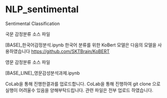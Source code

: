# NLP_sentimental
Sentimental Classification

국문 감정분류 소스 파일

[BASE]_한국어감정분석.ipynb
한국어 분류를 위한 KoBert 모델은 다음의 모델을 사용하였습니다
https://github.com/SKTBrain/KoBERT

영문 감정분류 소스 파일

[BASE_LINE]_영문감성분석과제.ipynb

CoLab을 통해 진행한결과를 업로드합니다. CoLab을 통해 진행하여 git clone 으로 실행이 어려울수 있음을 양해부탁드립니다. 
관련 파일은 전부 업로드 하였습니다. 



